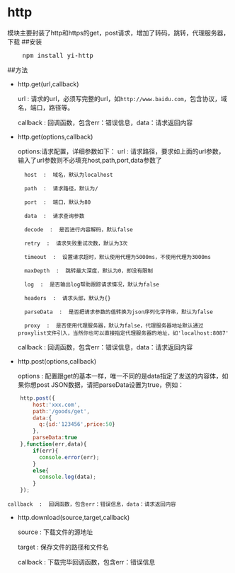 http
=======

模块主要封装了http和https的get，post请求，增加了转码，跳转，代理服务器，下载
##安装
<pre>
    npm install yi-http
</pre>
##方法
* http.get(url,callback)

  url  :  请求的url，必须写完整的url，如`http://www.baidu.com`，包含协议，域名，端口，路径等。

  callback  :  回调函数，包含err：错误信息，data：请求返回内容

* http.get(options,callback)

    options:请求配置，详细参数如下：
        url  :  请求路径，要求如上面的url参数，输入了url参数则不必填充host,path,port,data参数了

        host  :  域名，默认为localhost

        path  :  请求路径，默认为/

        port  :  端口，默认为80

        data  :  请求查询参数

        decode  :  是否进行内容解码，默认false

        retry  :  请求失败重试次数，默认为3次

        timeout  :  设置请求超时，默认使用代理为5000ms，不使用代理为3000ms

        maxDepth  :  跳转最大深度，默认为0，即没有限制

        log  :  是否输出log帮助跟踪请求情况，默认为false

        headers  :  请求头部，默认为{}

        parseData  :  是否把请求参数的值转换为json序列化字符串，默认为false

        proxy  :  是否使用代理服务器，默认为false，代理服务器地址默认通过proxylist文件引入，当然你也可以直接指定代理服务器的地址，如'localhost:8087'
    callback  :  回调函数，包含err：错误信息，data：请求返回内容

* http.post(options,callback)
    
    options  :  配置跟get的基本一样，唯一不同的是data指定了发送的内容体，如果你想post JSON数据，请把parseData设置为true，例如：
```javascript
    http.post({
        host:'xxx.com',
        path:'/goods/get',
        data:{
          q:{id:'123456',price:50}
        },
        parseData:true
    },function(err,data){
        if(err){
          console.error(err);
        }
        else{
          console.log(data);
        }
    });
```
    callback  :  回调函数，包含err：错误信息，data：请求返回内容

* http.download(source,target,callback)
    
    source  :  下载文件的源地址

    target  :  保存文件的路径和文件名

    callback  :  下载完毕回调函数，包含err：错误信息

